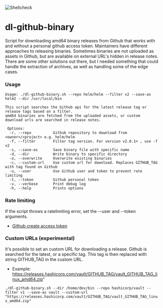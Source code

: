 ![Shellcheck](https://github.com/sebastiaankok/dl-github-binary/workflows/Shellcheck/badge.svg)

# dl-github-binary
Script for downloading amd64 binary releases from Github that works with and without a personal github access token.
Maintainers have different approaches to releasing binaries. Sometimes binaries are not uploaded as assets in Github, but are available on external URL's hidden in release notes.
There are some other solutions out there, but I needed something that could handle the extraction of archives, as well as handling some of the edge cases.

### Usage

```
Usage: ./dl-github-binary.sh --repo helm/helm --filter v2 --save-as helm2 --dir /usr/local/bin

This script searches the Github api for the latest release tag or release tags based on a filter.
amd64 binaries are fetched from the uploaded assets, or custom download urls are searched in release notes.

 Options:
  -r, --repo          Github repository to download from <owner>/<project> e.g. helm/helm
  -f, --filter        Filter tag version. For version v2.0.1+ , use -f v2
  -s, --save-as       Save binary file with specific name
  -d, --dir           Write binary to specific directory
  -o, --overwrite     Overwrite existing binaries
  -c, --custom-url    Use custom url for download. Replaces GITHUB_TAG with tag found on Github
  -u, --user          Use Github user and token to prevent rate limiting
  -t, --token         Github personal token
  -v, --verbose       Print debug log
  -h, --help          Prints options
```

### Rate limiting

If the script throws a ratelimiting error, set the --user and --token arguments.
* [Github create access token](https://docs.github.com/en/github/authenticating-to-github/creating-a-personal-access-token)

### Custom URLs (experimental)

It's possible to set an custom URL for downloading a release. Github is searched for the latest, or a specific tag.
This tag is then replaced with string GITHUB_TAG in the custom URL.

* Example: https://releases.hashicorp.com/vault/GITHUB_TAG/vault_GITHUB_TAG_linux_amd64.zip"

`./dl-github-binary.sh --dir /home/dev/bin --repo hashicorp/vault --filter v1 --save-as vault --custom-url "https://releases.hashicorp.com/vault/GITHUB_TAG/vault_GITHUB_TAG_linux_amd64.zip"`

